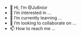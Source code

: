 - 👋 Hi, I’m @Ju6nior
- 👀 I’m interested in ...
- 🌱 I’m currently learning ...
- 💞️ I’m looking to collaborate on ...
- 📫 How to reach me ...

<!---
Ju6nior/Ju6nior is a ✨ special ✨ repository because its `README.md` (this file) appears on your GitHub profile.
You can click the Preview link to take a look at your changes.
--->
